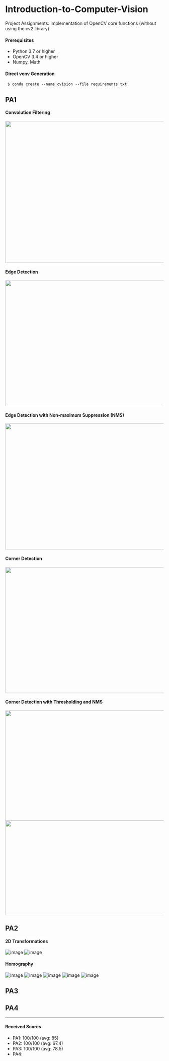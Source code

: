 # Introduction-to-Computer-Vision
Project Assignments: Implementation of OpenCV core functions (without using the cv2 library)
#### Prerequisites
- Python 3.7 or higher
- OpenCV 3.4 or higher
- Numpy, Math

#### Direct venv Generation
 ```consle
  $ conda create --name cvision --file requirements.txt
 ```

## PA1
#### Convolution Filtering
<img src="https://user-images.githubusercontent.com/69974410/207232818-995a67bd-4674-4f6d-89f3-abd2f001bf1a.png" width="800" height="450"></img>
#### Edge Detection
<img src="https://user-images.githubusercontent.com/69974410/207232880-b1975930-438a-46db-a450-726bc1e19ff6.png" width="700" height="400"></img>
#### Edge Detection with Non-maximum Suppression (NMS)
<img src="https://user-images.githubusercontent.com/69974410/207232914-9fbc04b6-58c2-4a10-a74f-5646ce552813.png" width="700" height="400"></img>
#### Corner Detection 
<img src="https://user-images.githubusercontent.com/69974410/207232937-3bf18239-9389-4cc4-a3c4-472a303f68e9.png" width="700" height="400"></img>
#### Corner Detection with Thresholding and NMS
<img src="https://user-images.githubusercontent.com/69974410/207232964-a63605f9-edd0-4534-a9f6-7277e003b6fe.png" width="650" height="350"></img>
<img src="https://user-images.githubusercontent.com/69974410/207232993-f00947f3-e3db-4c18-ab38-4bcb7272b045.png" width="650" height="300"></img>


## PA2
#### 2D Transformations
![image](https://user-images.githubusercontent.com/69974410/207233646-1f84c4b0-530e-44da-947e-2e68835f783c.png)
![image](https://user-images.githubusercontent.com/69974410/207233667-0adce2ad-3ad5-41ee-a71f-682bc3b64f5e.png)
#### Homography
![image](https://user-images.githubusercontent.com/69974410/207233782-8aab2065-f526-420c-8657-ffab3b42f398.png)
![image](https://user-images.githubusercontent.com/69974410/207233823-e83fc02b-55ad-4c9a-899f-26e2197ea1d9.png)
![image](https://user-images.githubusercontent.com/69974410/207233873-af89d145-5873-4c70-9636-9a7c8f571d4e.png)
![image](https://user-images.githubusercontent.com/69974410/207233903-b1b726ba-687b-47fd-b414-8e0b5542923d.png)
![image](https://user-images.githubusercontent.com/69974410/207233928-7620ffa0-6083-4e98-a022-c86d7018c7e4.png)

## PA3


## PA4


<hr>

#### Received Scores
- PA1: 100/100 (avg: 85)
- PA2: 100/100 (avg: 67.4)
- PA3: 100/100 (avg: 78.5)
- PA4: 
